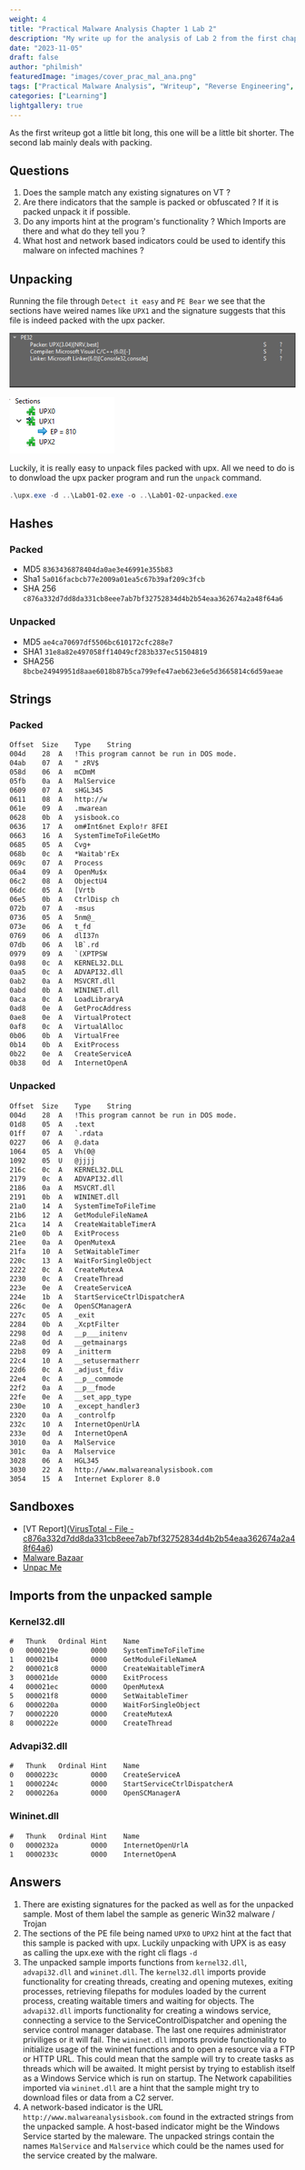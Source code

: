 ```yaml
---
weight: 4
title: "Practical Malware Analysis Chapter 1 Lab 2"
description: "My write up for the analysis of Lab 2 from the first chaptr of Practical Malware Analysis"
date: "2023-11-05"
draft: false
author: "philmish"
featuredImage: "images/cover_prac_mal_ana.png"
tags: ["Practical Malware Analysis", "Writeup", "Reverse Engineering", "Learning"]
categories: ["Learning"]
lightgallery: true
---
```


As the first writeup got a little bit long, this one will be a little bit shorter. The second lab mainly deals with packing.

## Questions

1. Does the sample match any existing signatures on VT ?
2. Are there indicators that the sample is packed or obfuscated ? If it is packed unpack it if possible.
3. Do any imports hint at the program's functionality ? Which Imports are there and what do they tell you ?
4. What host and network based indicators could be used to identify this malware on infected machines ?

## Unpacking

Running the file through `Detect it easy` and `PE Bear` we see that the sections have weired names like `UPX1` and the signature suggests that this file is indeed packed with the upx packer.

![DetectItEasy](images/prac_mal_ana_ch1_l2_sig.png "Figure 1. Detect it easy signature")

![PEBear](images/prac_mal_ana_ch1_l2_sections.png "Figure 2. PE Bear Section View")

Luckily, it is really easy to unpack files packed with upx. All we need to do is to donwload the upx packer program and run the `unpack` command.

```powershell
.\upx.exe -d ..\Lab01-02.exe -o ..\Lab01-02-unpacked.exe
```

## Hashes

### Packed

- MD5 `8363436878404da0ae3e46991e355b83`
- Sha1 `5a016facbcb77e2009a01ea5c67b39af209c3fcb`
- SHA 256 `c876a332d7dd8da331cb8eee7ab7bf32752834d4b2b54eaa362674a2a48f64a6`

### Unpacked

- MD5 `ae4ca70697df5506bc610172cfc288e7`
- SHA1 `31e8a82e497058ff14049cf283b337ec51504819`
- SHA256 `8bcbe24949951d8aae6018b87b5ca799efe47aeb623e6e5d3665814c6d59aeae`

## Strings

### Packed

```
Offset	Size	Type	String
004d	28	A	!This program cannot be run in DOS mode.
04ab	07	A	" zRV$
058d	06	A	mCDmM
05fb	0a	A	MalService
0609	07	A	sHGL345
0611	08	A	http://w
061e	09	A	.mwarean
0628	0b	A	ysisbook.co
0636	17	A	om#Int6net Explo!r 8FEI
0663	16	A	SystemTimeToFileGetMo
0685	05	A	Cvg+
068b	0c	A	*Waitab'rEx
069c	07	A	Process
06a4	09	A	OpenMu$x
06c2	08	A	ObjectU4
06dc	05	A	[Vrtb
06e5	0b	A	CtrlDisp ch
072b	07	A	-msus
0736	05	A	5nm@_
073e	06	A	t_fd
0769	06	A	dlI37n
07db	06	A	lB`.rd
0979	09	A	`(XPTPSW
0a98	0c	A	KERNEL32.DLL
0aa5	0c	A	ADVAPI32.dll
0ab2	0a	A	MSVCRT.dll
0abd	0b	A	WININET.dll
0aca	0c	A	LoadLibraryA
0ad8	0e	A	GetProcAddress
0ae8	0e	A	VirtualProtect
0af8	0c	A	VirtualAlloc
0b06	0b	A	VirtualFree
0b14	0b	A	ExitProcess
0b22	0e	A	CreateServiceA
0b38	0d	A	InternetOpenA
```

### Unpacked

```
Offset	Size	Type	String
004d	28	A	!This program cannot be run in DOS mode.
01d8	05	A	.text
01ff	07	A	`.rdata
0227	06	A	@.data
1064	05	A	Vh(0@
1092	05	U	@jjjj
216c	0c	A	KERNEL32.DLL
2179	0c	A	ADVAPI32.dll
2186	0a	A	MSVCRT.dll
2191	0b	A	WININET.dll
21a0	14	A	SystemTimeToFileTime
21b6	12	A	GetModuleFileNameA
21ca	14	A	CreateWaitableTimerA
21e0	0b	A	ExitProcess
21ee	0a	A	OpenMutexA
21fa	10	A	SetWaitableTimer
220c	13	A	WaitForSingleObject
2222	0c	A	CreateMutexA
2230	0c	A	CreateThread
223e	0e	A	CreateServiceA
224e	1b	A	StartServiceCtrlDispatcherA
226c	0e	A	OpenSCManagerA
227c	05	A	_exit
2284	0b	A	_XcptFilter
2298	0d	A	__p___initenv
22a8	0d	A	__getmainargs
22b8	09	A	_initterm
22c4	10	A	__setusermatherr
22d6	0c	A	_adjust_fdiv
22e4	0c	A	__p__commode
22f2	0a	A	__p__fmode
22fe	0e	A	__set_app_type
230e	10	A	_except_handler3
2320	0a	A	_controlfp
232c	10	A	InternetOpenUrlA
233e	0d	A	InternetOpenA
3010	0a	A	MalService
301c	0a	A	Malservice
3028	06	A	HGL345
3030	22	A	http://www.malwareanalysisbook.com
3054	15	A	Internet Explorer 8.0
```

## Sandboxes

- [VT Report]([VirusTotal - File - c876a332d7dd8da331cb8eee7ab7bf32752834d4b2b54eaa362674a2a48f64a6](https://www.virustotal.com/gui/file/c876a332d7dd8da331cb8eee7ab7bf32752834d4b2b54eaa362674a2a48f64a6/detection))
- [Malware Bazaar](https://bazaar.abuse.ch/sample/c876a332d7dd8da331cb8eee7ab7bf32752834d4b2b54eaa362674a2a48f64a6/)
- [Unpac Me](https://www.unpac.me/results/37093850-1313-4a16-a801-6b1255661a31/#/)

## Imports from the unpacked sample

### Kernel32.dll

```
#	Thunk	Ordinal	Hint	Name
0	0000219e		0000	SystemTimeToFileTime
1	000021b4		0000	GetModuleFileNameA
2	000021c8		0000	CreateWaitableTimerA
3	000021de		0000	ExitProcess
4	000021ec		0000	OpenMutexA
5	000021f8		0000	SetWaitableTimer
6	0000220a		0000	WaitForSingleObject
7	00002220		0000	CreateMutexA
8	0000222e		0000	CreateThread
```

### Advapi32.dll

```
#	Thunk	Ordinal	Hint	Name
0	0000223c		0000	CreateServiceA
1	0000224c		0000	StartServiceCtrlDispatcherA
2	0000226a		0000	OpenSCManagerA
```

### Wininet.dll

```
#	Thunk	Ordinal	Hint	Name
0	0000232a		0000	InternetOpenUrlA
1	0000233c		0000	InternetOpenA
```

## Answers

1.  There are existing signatures for the packed as well as for the unpacked sample. Most of them label the sample as generic Win32 malware / Trojan
2. The sections of the PE file being named `UPX0` to `UPX2` hint at the fact that this sample is packed with upx. Luckily unpacking with UPX is as easy as calling the upx.exe with the right cli flags `-d`
3. The unpacked sample imports functions from `kernel32.dll`, `advapi32.dll` and `wininet.dll`. The `kernel32.dll` imports provide functionality for creating threads, creating and opening mutexes, exiting processes, retrieving filepaths for modules loaded by the current process, creating waitable timers and waiting for objects.
   The `advapi32.dll` imports functionality for creating a windows service, connecting a service to the ServiceControlDispatcher and opening the service control manager database. The last one requires administrator priviliges or it will fail.
   The `wininet.dll` imports provide functionality to initialize usage of the wininet functions and to open a resource via a FTP or HTTP URL.
   This could mean that the sample will try to create tasks as threads which will be awaited. It might persist by trying to establish itself as a Windows Service which is run on startup. The Network capabilities imported via `wininet.dll` are a hint that the sample might try to download files or data from a C2 server.
4. A network-based indicator is the URL `http://www.malwareanalysisbook.com` found in the extracted strings from the unpacked sample. A host-based indicator might be the Windows Service started by the maleware. The unpacked strings contain the names `MalService` and `Malservice` which could be the names used for the service created by the malware.  

